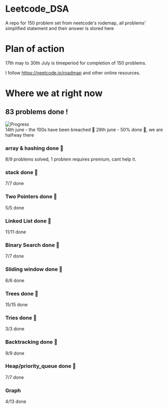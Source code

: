 # Leetcode_DSA
A repo for 150 problem set from neetcode's rodemap, all problems' simplified statement and their answer is stored here

# Plan of action
17th may to 30th July is timeperiod for completion of 150 problems.

I follow https://neetcode.io/roadmap and other online resources.

# Where we at right now 
## 83 problems done !
![Progress](https://progress-bar.dev/55/?scale=100&width=300&color=brightgreen)  
14th june - the 100s have been breached 🥳
29th june - 50% done 🥳, we are halfway there  

### array & hashing done 🥳
8/9 problems solved, 1 problem requires premium, cant help it.  
### stack done 🥳
7/7  done  
### Two Pointers done 🥳
5/5  done  
### Linked List done 🥳
11/11  done
### Binary Search done 🥳
7/7  done
### Sliding window done 🥳
6/6 done
### Trees done 🥳
15/15 done
### Tries done 🥳
3/3 done
### Backtracking done 🥳
9/9 done
### Heap/priority_queue done 🥳
7/7 done
### Graph
4/13 done
